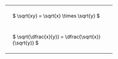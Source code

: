 ---
---

#  
<br>
<style type="text/css">
#T_957c7 th.col_heading {
  text-align: left;
  font-size: 1em;
}
#T_957c7 td {
  text-align: left;
  font-size: 1em;
  padding: 1.5em;
}
#T_957c7_row0_col0, #T_957c7_row1_col0 {
  width: 300px;
  white-space: pre-wrap;
}
</style>
<table id="T_957c7">
  <thead>
  </thead>
  <tbody>
    <tr>
      <td id="T_957c7_row0_col0" class="data row0 col0" >$ \sqrt{xy} = \sqrt{x} \times \sqrt{y} $</td>
    </tr>
    <tr>
      <td id="T_957c7_row1_col0" class="data row1 col0" >$ \sqrt{\dfrac{x}{y}} = \dfrac{\sqrt{x}}{\sqrt{y}} $</td>
    </tr>
  </tbody>
</table>
